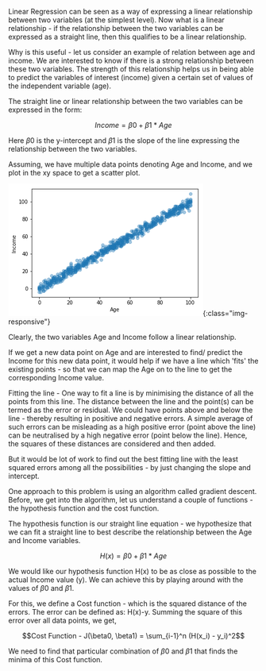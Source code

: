 Linear Regression can be seen as a way of expressing a linear relationship between two variables (at the simplest level). Now what is a linear relationship - if the relationship between the two variables can be expressed as a straight line, then this qualifies to be a linear relationship. 

Why is this useful - let us consider an example of relation between age and income. We are interested to know if there is a strong relationship between these two variables. The strength of this relationship helps us in being able to predict the variables of interest (income) given a certain set of values of the independent variable (age).

The straight line or linear relationship between the two variables can be expressed in the form:

$$Income = \beta0 + \beta1*Age$$

Here $\beta0$ is the y-intercept and $\beta1$ is the slope of the line expressing the relationship between the two variables.

Assuming, we have multiple data points denoting Age and Income, and we plot in the xy space to get a scatter plot. 

![Plot](/images/Scatterplot.png){:class="img-responsive"}

Clearly, the two variables Age and Income follow a linear relationship.

If we get a new data point on Age and are interested to find/ predict the Income for this new data point, it would help if we have a line which 'fits' the existing points - so that we can map the Age on to the line to get the corresponding Income value.

Fitting the line - One way to fit a line is by minimising the distance of all the points from this line. The distance between the line and the point(s) can be termed as the error or residual. We could have points above and below the line - thereby resulting in positive and negative errors. A simple average of such errors can be misleading as a high positive error (point above the line) can be neutralised by a high negative error (point below the line). Hence, the squares of these distances are considered and then added.

But it would be lot of work to find out the best fitting line with the least squared errors among all the possibilities - by just changing the slope and intercept.

One approach to this problem is using an algorithm called gradient descent. Before, we get into the algorithm, let us understand a couple of functions - the hypothesis function and the cost function.

The hypothesis function is our straight line equation - we hypothesize that we can fit a straight line to best describe the relationship between the Age and Income variables.

$$H(x) = \beta0 + \beta1 * Age$$

We would like our hypothesis function H(x) to be as close as possible to the actual Income value (y). We can achieve this by playing around with the values of $\beta0$ and $\beta1$.

For this, we define a Cost function - which is the squared distance of the errors. The error can be defined as: H(x)-y. Summing the square of this error over all data points, we get,

$$Cost Function - J(\beta0, \beta1) = \sum_{i-1}^n (H(x_i) - y_i)^2$$

We need to find that particular combination of $\beta0$ and $\beta1$ that finds the minima of this Cost function.

